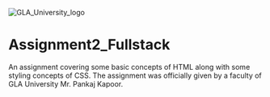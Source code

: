 ![GLA_University_logo](https://user-images.githubusercontent.com/59922056/129214657-f04896bd-d073-4026-990f-e8f04b016bcb.png)

# Assignment2_Fullstack

An assignment covering some basic concepts of HTML along with some styling concepts of CSS. The assignment was officially given by a faculty of GLA University Mr. Pankaj Kapoor.
